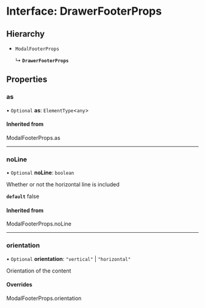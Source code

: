 # Interface: DrawerFooterProps

## Hierarchy

- `ModalFooterProps`

  ↳ **`DrawerFooterProps`**

## Properties

### as

• `Optional` **as**: `ElementType`<`any`\>

#### Inherited from

ModalFooterProps.as

___

### noLine

• `Optional` **noLine**: `boolean`

Whether or not the horizontal line is included

**`default`** false

#### Inherited from

ModalFooterProps.noLine

___

### orientation

• `Optional` **orientation**: ``"vertical"`` \| ``"horizontal"``

Orientation of the content

#### Overrides

ModalFooterProps.orientation
